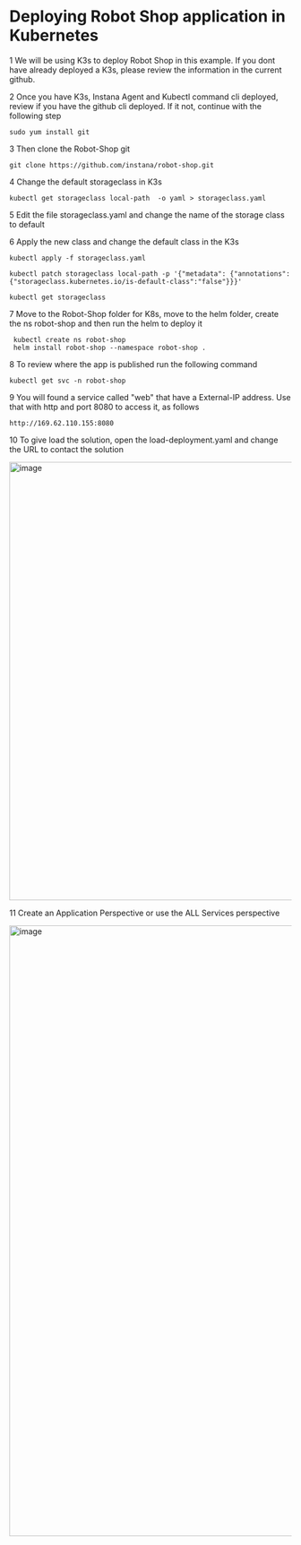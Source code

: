 Deploying Robot Shop application in Kubernetes
=

1 We will be using K3s to deploy Robot Shop in this example. If you dont have already deployed a K3s, please review the information in the current github.

2 Once you have K3s, Instana Agent and Kubectl command cli deployed, review if you have the github cli deployed. If it not, continue with the following step

    sudo yum install git

3 Then clone the Robot-Shop git

    git clone https://github.com/instana/robot-shop.git

4 Change the default storageclass in K3s

    kubectl get storageclass local-path  -o yaml > storageclass.yaml

5 Edit the file storageclass.yaml and change the name of the storage class to default


6 Apply the new class and change the default class in the K3s

    kubectl apply -f storageclass.yaml

    kubectl patch storageclass local-path -p '{"metadata": {"annotations":{"storageclass.kubernetes.io/is-default-class":"false"}}}'

    kubectl get storageclass
    

7 Move to the Robot-Shop folder for K8s, move to the helm folder, create the ns robot-shop and then run the helm to deploy it
      
     kubectl create ns robot-shop
     helm install robot-shop --namespace robot-shop .

8 To review where the app is published run the following command

    kubectl get svc -n robot-shop
    
9 You will found a service called "web" that have a External-IP address. Use that with http and port 8080 to access it, as follows

    http://169.62.110.155:8080

10 To give load the solution, open the load-deployment.yaml and change the URL to contact the solution

<img width="783" alt="image" src="https://github.com/user-attachments/assets/43d193aa-3ea2-4e52-ba0b-831a73ccd517">

11 Create an Application Perspective or use the ALL Services perspective 

<img width="1091" alt="image" src="https://github.com/user-attachments/assets/9ef1f3cc-5537-4d8b-842f-f5c4b7e5e9aa">




